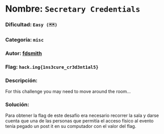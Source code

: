 # Nombre: `Secretary Credentials`
### Dificultad: `Easy (🃏🃏)`
### Categoría: `misc`
### Autor: [fdsmith](https://github.com/fernandosmither)
### Flag: `hack.ing{1ns3cure_cr3d3nt1al5}`

### Descripción:
For this challenge you may need to move around the room...

### Solución:
Para obtener la flag de este desafío era necesario recorrer la sala y darse cuenta que una de las personas que permitía el acceso físico al evento tenía pegado un post it en su computador con el valor del flag.

